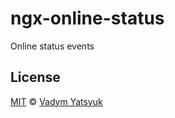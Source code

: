 # ngx-online-status

Online status events

## License

[MIT](https://tldrlegal.com/license/mit-license) © [Vadym Yatsyuk](https://github.com/vadimdez)

